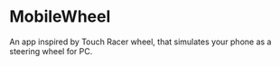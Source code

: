 # MobileWheel
An app inspired by Touch Racer wheel, that simulates your phone as a steering wheel for PC.
